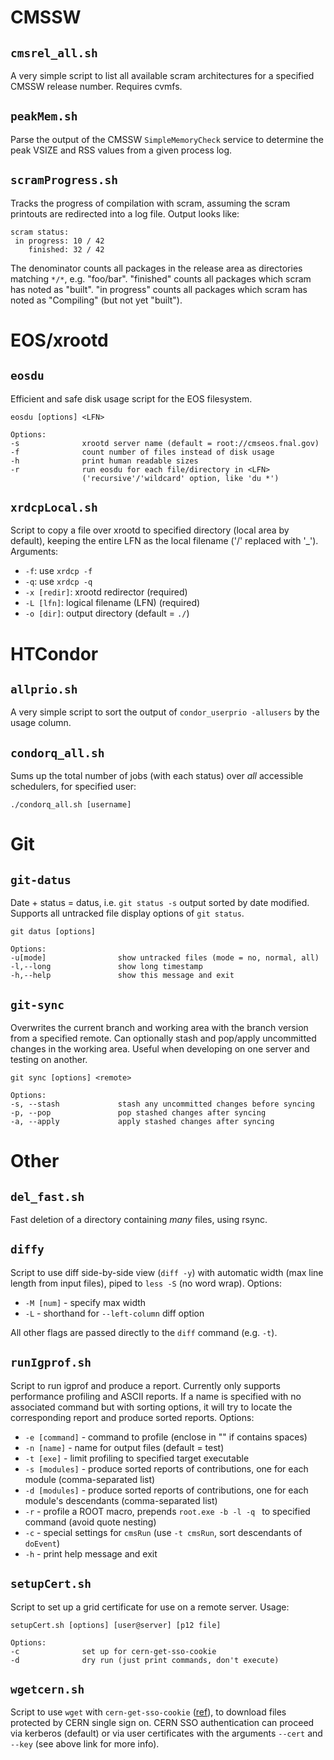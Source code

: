 # CMSSW

## `cmsrel_all.sh`

A very simple script to list all available scram architectures for a specified CMSSW release number. Requires cvmfs.

## `peakMem.sh`

Parse the output of the CMSSW `SimpleMemoryCheck` service to determine the peak VSIZE and RSS values from a given process log.

## `scramProgress.sh`

Tracks the progress of compilation with scram, assuming the scram printouts are redirected into a log file. Output looks like:
```
scram status:
 in progress: 10 / 42
    finished: 32 / 42
```
The denominator counts all packages in the release area as directories matching `*/*`, e.g. "foo/bar".
"finished" counts all packages which scram has noted as "built".
"in progress" counts all packages which scram has noted as "Compiling" (but not yet "built").

# EOS/xrootd

## `eosdu`

Efficient and safe disk usage script for the EOS filesystem.
```
eosdu [options] <LFN>

Options:
-s              xrootd server name (default = root://cmseos.fnal.gov)
-f              count number of files instead of disk usage
-h              print human readable sizes
-r              run eosdu for each file/directory in <LFN>
                ('recursive'/'wildcard' option, like 'du *')
```

## `xrdcpLocal.sh`

Script to copy a file over xrootd to specified directory (local area by default),
keeping the entire LFN as the local filename ('/' replaced with '_'). Arguments:
* `-f`: use `xrdcp -f`
* `-q`: use `xrdcp -q`
* `-x [redir]`: xrootd redirector (required)
* `-L [lfn]`: logical filename (LFN) (required)
* `-o [dir]`: output directory (default = `./`)

# HTCondor

## `allprio.sh`

A very simple script to sort the output of `condor_userprio -allusers` by the usage column.

## `condorq_all.sh`

Sums up the total number of jobs (with each status) over *all* accessible schedulers, for specified user:
```
./condorq_all.sh [username]
```

# Git

## `git-datus`

Date + status = datus, i.e. `git status -s` output sorted by date modified.
Supports all untracked file display options of `git status`.
```
git datus [options]

Options:
-u[mode]                show untracked files (mode = no, normal, all)
-l,--long               show long timestamp
-h,--help               show this message and exit
```

## `git-sync`

Overwrites the current branch and working area with the branch version from a specified remote.
Can optionally stash and pop/apply uncommitted changes in the working area.
Useful when developing on one server and testing on another.
```
git sync [options] <remote>

Options:
-s, --stash             stash any uncommitted changes before syncing
-p, --pop               pop stashed changes after syncing
-a, --apply             apply stashed changes after syncing
```

# Other

## `del_fast.sh`

Fast deletion of a directory containing *many* files, using rsync.

## `diffy`

Script to use diff side-by-side view (`diff -y`) with automatic width (max line length from input files), piped to `less -S` (no word wrap). Options:
* `-M [num]` - specify max width
* `-L` - shorthand for `--left-column` diff option

All other flags are passed directly to the `diff` command (e.g. `-t`).

## `runIgprof.sh`

Script to run igprof and produce a report. Currently only supports performance profiling and ASCII reports.
If a name is specified with no associated command but with sorting options, it will try to locate the
corresponding report and produce sorted reports.
Options:
* `-e [command]` - command to profile (enclose in "" if contains spaces)
* `-n [name]` - name for output files (default = test)
* `-t [exe]` - limit profiling to specified target executable
* `-s [modules]` - produce sorted reports of contributions, one for each module (comma-separated list)
* `-d [modules]` - produce sorted reports of contributions, one for each module's descendants (comma-separated list)
* `-r` - profile a ROOT macro, prepends `root.exe -b -l -q ` to specified command (avoid quote nesting)
* `-c` - special settings for `cmsRun` (use `-t cmsRun`, sort descendants of `doEvent`)
* `-h` - print help message and exit

## `setupCert.sh`

Script to set up a grid certificate for use on a remote server. Usage:
```
setupCert.sh [options] [user@server] [p12 file]

Options:
-c              set up for cern-get-sso-cookie
-d              dry run (just print commands, don't execute)
```

## `wgetcern.sh`

Script to use `wget` with `cern-get-sso-cookie` ([ref](http://linux.web.cern.ch/linux/docs/cernssocookie.shtml)),
to download files protected by CERN single sign on.
CERN SSO authentication can proceed via kerberos (default) or via user certificates
with the arguments `--cert` and `--key` (see above link for more info).
